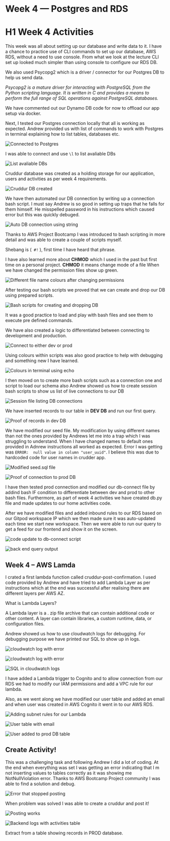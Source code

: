 # Week 4 — Postgres and RDS

# H1 Week 4 Activities

This week was all about setting up our database and write data to it. I have a chance to practice use of CLI commands to set up our database, AWS RDS, without a need to use console. From what we look at the lecture CLI set up looked much simpler than using console to configure our RDS DB.

We also used Psycopg2 which is a driver / connector for our Postgres DB to help us send data.

*Psycopg2 is a mature driver for interacting with PostgreSQL from the Python scripting language. It is written in C and provides a means to perform the full range of SQL operations against PostgreSQL databases.*

We have commented out our Dynamo DB code for now to offload our app setup via docker.

Next, I tested our Postgres connection locally that all is working as expected. Andrew provided us with list of commands to work with Postgres in terminal explaining how to list tables, databases etc.

![Connected to Postgres](https://github.com/bloch-code/aws-bootcamp-cruddur-2023/blob/main/_docs/assets/week%204/connected_to_postgres.PNG)

I was able to connect and use `\l` to list avaliable DBs

![List avaliable DBs](https://github.com/bloch-code/aws-bootcamp-cruddur-2023/blob/main/_docs/assets/week%204/list_of_dbs.PNG)

Cruddur database was created as a holding storage for our application, users and activities as per week 4 requirements.

![Cruddur DB created](https://github.com/bloch-code/aws-bootcamp-cruddur-2023/blob/main/_docs/assets/week%204/cruddur_db_created.PNG)

We have then automated our DB connection by writing up a connection bash script.
I must say Andrew is so good in setting up traps that he falls for them himself. He misspelled password in his instructions which caused error but this was quickly debuged.

![Auto DB connection using string](https://github.com/bloch-code/aws-bootcamp-cruddur-2023/blob/main/_docs/assets/week%204/connected_using_string_witout_typing_password.PNG)

Thanks to AWS Project Bootcamp I was introduced to bash scripting in more detail and was able to create a couple of scripts myself. 

Shebang is (` #!` ), first time I have heard that phrase.

I have also learned more about **CHMOD** which I used in the past but first time on a personal project. **CHMOD** it means change mode of a file
When we have changed the permission files show up green.

![Different file name colours after changing permissions](https://github.com/bloch-code/aws-bootcamp-cruddur-2023/blob/main/_docs/assets/week%204/permision_changed_for_bin_db_files.PNG)

After testing our bash scripts we proved that we can create and drop our DB using prepared scripts.	

![Bash scripts for creating and dropping DB](https://github.com/bloch-code/aws-bootcamp-cruddur-2023/blob/main/_docs/assets/week%204/drop_and_create_db.PNG)

It was a good practice to load and play with bash files and see them to execute pre defined commands. 

We have also created a logic to differentiated between connecting to development and production. 

![Connect to either dev or prod](https://github.com/bloch-code/aws-bootcamp-cruddur-2023/blob/main/_docs/assets/week%204/prod_vs_dev_connections_schema_load.PNG)

Using colours within scripts was also good practice to help with debugging and something new I have learned. 

![Colours in terminal using echo](https://github.com/bloch-code/aws-bootcamp-cruddur-2023/blob/main/_docs/assets/week%204/colour_in_echo.PNG)

I then moved on to create more bash scripts such as a connection one and script to load our schema also Andrew showed us how to create session bash scripts to show us list of live connections to our DB

![Session file listing DB connections](https://github.com/bloch-code/aws-bootcamp-cruddur-2023/blob/main/_docs/assets/week%204/created_sessions_file.PNG)


We have inserted records to our table in **DEV DB** and run our first query.

![Proof of records in dev DB](https://github.com/bloch-code/aws-bootcamp-cruddur-2023/blob/main/_docs/assets/week%204/records_in_the_table.PNG)

We have modified our seed file. My modification by using different names than not the ones provided by Andrews let me into a trap which I was struggling to understand. 
When I have changed names to default ones provided in Adnrew instructions all worked as expected. 
Error I was getting was `ERROR:  null value in column "user_uuid"`. I believe this was due to hardcoded code for user names in crudder app.


![Modified seed.sql file](https://github.com/bloch-code/aws-bootcamp-cruddur-2023/blob/main/_docs/assets/week%204/modified_seed_sql.PNG)

![Proof of connection to prod DB](https://github.com/bloch-code/aws-bootcamp-cruddur-2023/blob/main/_docs/assets/week%204/connected_to_prod_db.PNG)


I have then tested prod connection and modified our db-connect file by addind bash IF condition to differentiate between dev and prod to other bash files.
Furthermore, as part of week 4 activities we have created db.py file and made updates to our home activities code.

After we have modified files and added inbound rules to our RDS based on our Gitpod workspace IP which we then made sure it was auto-updated each time we start new workspace. 
Then we were able to run our query to get a feed for our frontend and show it on the screen.

![code update to db-connect script](https://github.com/bloch-code/aws-bootcamp-cruddur-2023/blob/main/_docs/assets/week%204/updated_to_db_connect.PNG)

![back end query output](https://github.com/bloch-code/aws-bootcamp-cruddur-2023/blob/main/_docs/assets/week%204/first_query_and_seed_imported_post.PNG)

## Week 4 – AWS Lamda

I crated a first lambda function called cruddur-post-confirmation. 
I used code provided by Andrew and have tried to add Lambda Layer as per instructions which at the end was successful after realising there are different layers per AWS AZ.

What is Lambda Layers?

A Lambda layer is a . zip file archive that can contain additional code or other content. A layer can contain libraries, a custom runtime, data, or configuration files.

Andrew showed us how to use cloudwatch logs for debugging. For debugging purpose we have printed our SQL to show up in logs.

![cloudwatch log with error](https://github.com/bloch-code/aws-bootcamp-cruddur-2023/blob/main/_docs/assets/week%204/cloudwatch_lambda_log.PNG)

![cloudwatch log with error](https://github.com/bloch-code/aws-bootcamp-cruddur-2023/blob/main/_docs/assets/week%204/lambda_code_changed_error_for_postsqldb.PNG)

![SQL in cloudwatch logs](https://github.com/bloch-code/aws-bootcamp-cruddur-2023/blob/main/_docs/assets/week%204/query%20in%20the%20cloudwatchlogs.PNG)


I have added a Lambda trigger to Cognito and to allow connection from our RDS we had to modify our IAM permissions and add a VPC rule for our lambda. 

Also, as we went along we have modified our user table and added an email and when user was created in AWS Cognito it went in to our AWS RDS.

![Adding subnet rules for our Lambda](https://github.com/bloch-code/aws-bootcamp-cruddur-2023/blob/main/_docs/assets/week%204/new_lambda_permision_and_vpc.PNG)

![User table with email](https://github.com/bloch-code/aws-bootcamp-cruddur-2023/blob/main/_docs/assets/week%204/email_in_users_table.PNG)

![User added to prod DB table](https://github.com/bloch-code/aws-bootcamp-cruddur-2023/blob/main/_docs/assets/week%204/user_in_db.PNG)

## Create Activity!

This was a challenging task and following Andrew I did a lot of coding. At the end when everything was set I was getting an error indicating that I m not inserting values to tables correctly as it was showing me NotNullViolation error. 
Thanks to AWS Bootcamp Project community I was able to find a solution and debug.

![Error that stopped posting](https://github.com/bloch-code/aws-bootcamp-cruddur-2023/blob/main/_docs/assets/week%204/error_while_trying_to_post.PNG)

When problem was solved I was able to create a cruddur and post it!

![Posting works](https://github.com/bloch-code/aws-bootcamp-cruddur-2023/blob/main/_docs/assets/week%204/posting_activities_works.PNG)

![Backend logs with activities table](https://github.com/bloch-code/aws-bootcamp-cruddur-2023/blob/main/_docs/assets/week%204/backend_logs_after_posting_activities.PNG)

Extract from a table showing records in PROD database.
